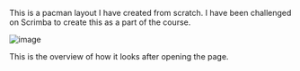This is a pacman layout I have created from scratch. I have been challenged on Scrimba to create this as a part of the course.

![image](https://user-images.githubusercontent.com/80259438/112422234-8dc2f480-8d56-11eb-9389-437f08398922.png)

This is the overview of how it looks after opening the page.
